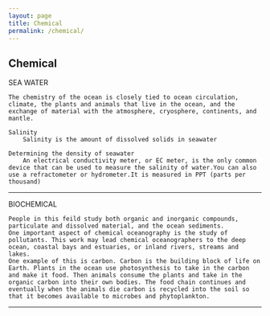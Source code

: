 ```yaml
---
layout: page
title: Chemical
permalink: /chemical/
---
```


<h2> Chemical </h2>

SEA WATER
    
    The chemistry of the ocean is closely tied to ocean circulation, climate, the plants and animals that live in the ocean, and the exchange of material with the atmosphere, cryosphere, continents, and mantle.
    
    Salinity
        Salinity is the amount of dissolved solids in seawater
        
    Determining the density of seawater
        An electrical conductivity meter, or EC meter, is the only common device that can be used to measure the salinity of water.You can also use a refractometer or hydrometer.It is measured in PPT (parts per thousand) 
<hr>
BIOCHEMICAL 
    
    People in this feild study both organic and inorganic compounds, particulate and dissolved material, and the ocean sediments.
    One important aspect of chemical oceanography is the study of pollutants. This work may lead chemical oceanographers to the deep ocean, coastal bays and estuaries, or inland rivers, streams and lakes.
    One example of this is carbon. Carbon is the building block of life on Earth. Plants in the ocean use photosynthesis to take in the carbon and make it food. Then animals consume the plants and take in the organic carbon into their own bodies. The food chain continues and eventually when the animals die carbon is recycled into the soil so that it becomes available to microbes and phytoplankton. 

<hr>


